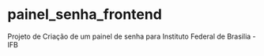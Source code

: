 # painel_senha_frontend
Projeto de Criação de um painel de senha para  Instituto Federal de Brasilia - IFB
